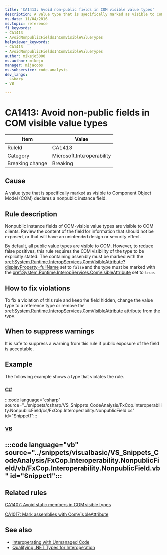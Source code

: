 ```yaml
---
title: 'CA1413: Avoid non-public fields in COM visible value types'
description: A value type that is specifically marked as visible to Component Object Model (COM) declares a nonpublic instance field.
ms.date: 11/04/2016
ms.topic: reference
f1_keywords:
- CA1413
- AvoidNonpublicFieldsInComVisibleValueTypes
helpviewer_keywords:
- CA1413
- AvoidNonpublicFieldsInComVisibleValueTypes
author: mikejo5000
ms.author: mikejo
manager: mijacobs
ms.subservice: code-analysis
dev_langs:
- CSharp
- VB

---
```


# CA1413: Avoid non-public fields in COM visible value types

|Item|Value|
|-|-|
|RuleId|CA1413|
|Category|Microsoft.Interoperability|
|Breaking change|Breaking|

## Cause

A value type that is specifically marked as visible to Component Object Model (COM) declares a nonpublic instance field.

## Rule description

Nonpublic instance fields of COM-visible value types are visible to COM clients. Review the content of the field for information that should not be exposed, or that will have an unintended design or security effect.

By default, all public value types are visible to COM. However, to reduce false positives, this rule requires the COM visibility of the type to be explicitly stated. The containing assembly must be marked with the <xref:System.Runtime.InteropServices.ComVisibleAttribute?displayProperty=fullName> set to `false` and the type must be marked with the <xref:System.Runtime.InteropServices.ComVisibleAttribute> set to `true`.

## How to fix violations

To fix a violation of this rule and keep the field hidden, change the value type to a reference type or remove the <xref:System.Runtime.InteropServices.ComVisibleAttribute> attribute from the type.

## When to suppress warnings

It is safe to suppress a warning from this rule if public exposure of the field is acceptable.

## Example

The following example shows a type that violates the rule.

### [C#](#tab/csharp)

:::code language="csharp" source="../snippets/csharp/VS_Snippets_CodeAnalysis/FxCop.Interoperability.NonpublicField/cs/FxCop.Interoperability.NonpublicField.cs" id="Snippet1":::

### [VB](#tab/vb)

:::code language="vb" source="../snippets/visualbasic/VS_Snippets_CodeAnalysis/FxCop.Interoperability.NonpublicField/vb/FxCop.Interoperability.NonpublicField.vb" id="Snippet1":::
---

## Related rules

[CA1407: Avoid static members in COM visible types](../code-quality/ca1407.md)

[CA1017: Mark assemblies with ComVisibleAttribute](/dotnet/fundamentals/code-analysis/quality-rules/ca1017)

## See also

- [Interoperating with Unmanaged Code](/dotnet/framework/interop/index)
- [Qualifying .NET Types for Interoperation](/dotnet/framework/interop/qualifying-net-types-for-interoperation)
